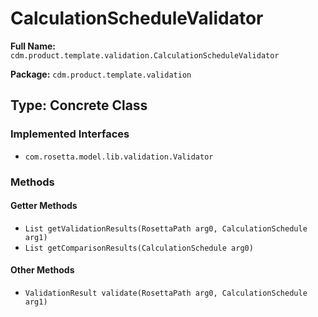# CalculationScheduleValidator

**Full Name:** `cdm.product.template.validation.CalculationScheduleValidator`

**Package:** `cdm.product.template.validation`

## Type: Concrete Class

### Implemented Interfaces

- `com.rosetta.model.lib.validation.Validator`

### Methods

#### Getter Methods

- `List getValidationResults(RosettaPath arg0, CalculationSchedule arg1)`
- `List getComparisonResults(CalculationSchedule arg0)`

#### Other Methods

- `ValidationResult validate(RosettaPath arg0, CalculationSchedule arg1)`

